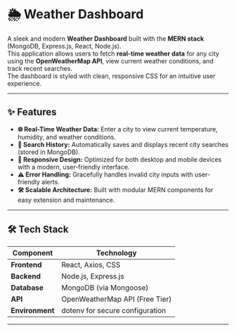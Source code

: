 # 🌦️ Weather Dashboard

A sleek and modern **Weather Dashboard** built with the **MERN stack** (MongoDB, Express.js, React, Node.js).  
This application allows users to fetch **real-time weather data** for any city using the **OpenWeatherMap API**, view current weather conditions, and track recent searches.  
The dashboard is styled with clean, responsive CSS for an intuitive user experience.

---

## ✨ Features

- **🌐 Real-Time Weather Data:** Enter a city to view current temperature, humidity, and weather conditions.
- **📜 Search History:** Automatically saves and displays recent city searches (stored in MongoDB).
- **📱 Responsive Design:** Optimized for both desktop and mobile devices with a modern, user-friendly interface.
- **⚠️ Error Handling:** Gracefully handles invalid city inputs with user-friendly alerts.
- **🛠️ Scalable Architecture:** Built with modular MERN components for easy extension and maintenance.

---

## 🛠️ Tech Stack

| Component   | Technology                   |
|------------|------------------------------|
| **Frontend** | React, Axios, CSS            |
| **Backend**  | Node.js, Express.js          |
| **Database** | MongoDB (via Mongoose)       |
| **API**      | OpenWeatherMap API (Free Tier) |
| **Environment** | dotenv for secure configuration |

---
